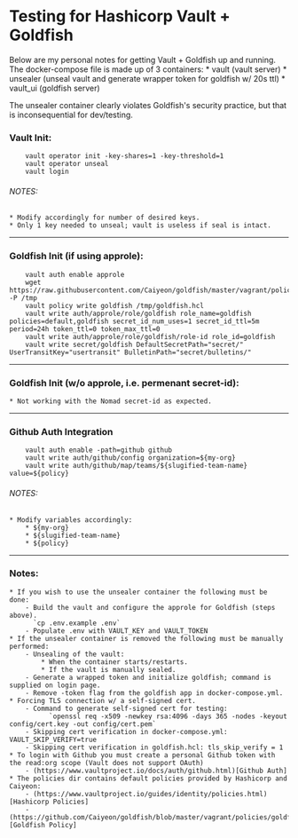 # Testing for Hashicorp Vault + Goldfish

Below are my personal notes for getting Vault + Goldfish up and running. The docker-compose file is made up of 3 containers:
    * vault (vault server)
    * unsealer (unseal vault and generate wrapper token for goldfish w/ 20s ttl)
    * vault_ui (goldfish server)

The unsealer container clearly violates Goldfish's security practice, but that is inconsequential for dev/testing.

### Vault Init:
```
    vault operator init -key-shares=1 -key-threshold=1
    vault operator unseal
    vault login
```
###### NOTES:
    * Modify accordingly for number of desired keys.
    * Only 1 key needed to unseal; vault is useless if seal is intact.
---
### Goldfish Init (if using approle):
```
    vault auth enable approle
    wget https://raw.githubusercontent.com/Caiyeon/goldfish/master/vagrant/policies/goldfish.hcl -P /tmp
    vault policy write goldfish /tmp/goldfish.hcl
    vault write auth/approle/role/goldfish role_name=goldfish policies=default,goldfish secret_id_num_uses=1 secret_id_ttl=5m period=24h token_ttl=0 token_max_ttl=0
    vault write auth/approle/role/goldfish/role-id role_id=goldfish
    vault write secret/goldfish DefaultSecretPath="secret/" UserTransitKey="usertransit" BulletinPath="secret/bulletins/"
```
---
### Goldfish Init (w/o approle, i.e. permenant secret-id):
    * Not working with the Nomad secret-id as expected.
---
### Github Auth Integration
```
    vault auth enable -path=github github
    vault write auth/github/config organization=${my-org}
    vault write auth/github/map/teams/${slugified-team-name} value=${policy}
```
###### NOTES:
    * Modify variables accordingly:
        * ${my-org}
        * ${slugified-team-name}
        * ${policy}
---
### Notes:
    * If you wish to use the unsealer container the following must be done:
        - Build the vault and configure the approle for Goldfish (steps above).
          `cp .env.example .env`
        - Populate .env with VAULT_KEY and VAULT_TOKEN
    * If the unsealer container is removed the following must be manually performed:
        - Unsealing of the vault:
            * When the container starts/restarts.
            * If the vault is manually sealed.
        - Generate a wrapped token and initialize goldfish; command is supplied on login page.
        - Remove -token flag from the goldfish app in docker-compose.yml.
    * Forcing TLS connection w/ a self-signed cert.
        - Command to generate self-signed cert for testing:
              `openssl req -x509 -newkey rsa:4096 -days 365 -nodes -keyout config/cert.key -out config/cert.pem`
        - Skipping cert verification in docker-compose.yml: VAULT_SKIP_VERIFY=true
        - Skipping cert verification in goldfish.hcl: tls_skip_verify = 1
    * To login with Github you must create a personal Github token with the read:org scope (Vault does not support OAuth)
        - (https://www.vaultproject.io/docs/auth/github.html)[Github Auth]
    * The policies dir contains default policies provided by Hashicorp and Caiyeon:
        - (https://www.vaultproject.io/guides/identity/policies.html)[Hashicorp Policies]
        - (https://github.com/Caiyeon/goldfish/blob/master/vagrant/policies/goldfish.hcl)[Goldfish Policy]
